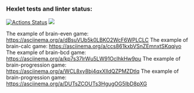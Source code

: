 ### Hexlet tests and linter status:
[![Actions Status](https://github.com/UltraRossa/frontend-project-44/workflows/hexlet-check/badge.svg)](https://github.com/UltraRossa/frontend-project-44/actions)
<a href="https://codeclimate.com/github/UltraRossa/frontend-project-44/maintainability"><img src="https://api.codeclimate.com/v1/badges/a4520770410bb91dbe65/maintainability" /></a>

The example of brain-even game: https://asciinema.org/a/dBsuVUb5k0LBKO2WcF6WPLCLC
The example of brain-calc game: https://asciinema.org/a/ccs861kxbVSnZEmnxtSKqqiyo
The example of brain-bcd game: https://asciinema.org/a/kp7s37lrWu5LW91OclhkHw9pu
The example of brain-progression game: https://asciinema.org/a/WCL8xy8bj4qxXlldQZPMZDtlq
The example of brain-progression game: https://asciinema.org/a/DUTsZCOUTs3HgugOG5IbD8pXG